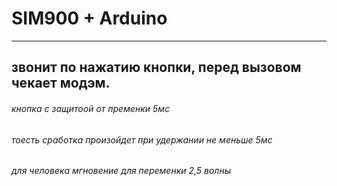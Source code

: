 # SIM900 + Arduino
***
## звонит по нажатию кнопки, перед вызовом чекает модэм.
###### _кнопка с защитоой от пременки_ 5мс
###### _тоесть сработка произойдет при удержании не меньше_ 5мс
###### _для человека мгновение для переменки 2,5 волны_
